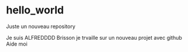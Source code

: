 # hello_world
Juste un nouveau repository


Je suis ALFREDDDD Brisson je trvaille sur un nouveau projet avec github
 Aide moi
